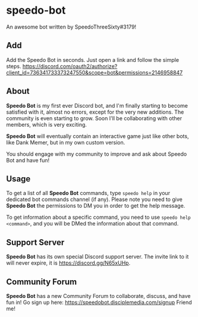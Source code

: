 # speedo-bot
An awesome bot written by SpeedoThreeSixty#3179!
## Add
Add the Speedo Bot in seconds. Just open a link and follow the simple steps. <https://discord.com/oauth2/authorize?client_id=736341733373247550&scope=bot&permissions=2146958847>
## About
**Speedo Bot** is my first ever Discord bot, and I'm finally starting to become satisfied with it, almost no errors, except for the very new additions. The community is even starting to grow. Soon I'll be collaborating with other members, which is very exciting.

**Speedo Bot** will eventually contain an interactive game just like other bots, like Dank Memer, but in my own custom version. 

You should engage with my community to improve and ask about Speedo Bot and have fun!
## Usage
To get a list of all **Speedo Bot** commands, type `speedo help` in your dedicated bot commands channel (if any). Please note you need to give **Speedo Bot** the permissions
to DM you in order to get the help message.

To get information about a specific command, you need to use `speedo help <command>`, and you will be DMed the information about that command.
## Support Server
**Speedo Bot** has its own special Discord support server. The invite link to it will never expire, it is <https://discord.gg/N65xUHp>. 
## Community Forum
**Speedo Bot** has a new Community Forum to collaborate, discuss, and have fun in! Go sign up here: <https://speedobot.disciplemedia.com/signup>
Friend me!
